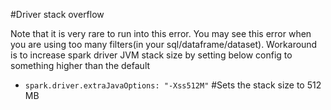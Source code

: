 #Driver stack overflow

Note that it is very rare to run into this error. You may see this error when you are using too many filters(in your sql/dataframe/dataset). Workaround is to increase spark driver JVM stack size by setting below config to something higher than the default

* ```spark.driver.extraJavaOptions: "-Xss512M"```    #Sets the stack size to 512 MB
